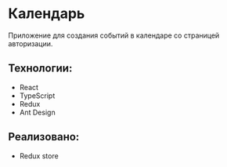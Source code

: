 # Календарь

Приложение для создания событий в календаре со страницей авторизации.

## Технологии:

- React
- TypeScript
- Redux
- Ant Design

## Реализовано:

- Redux store
